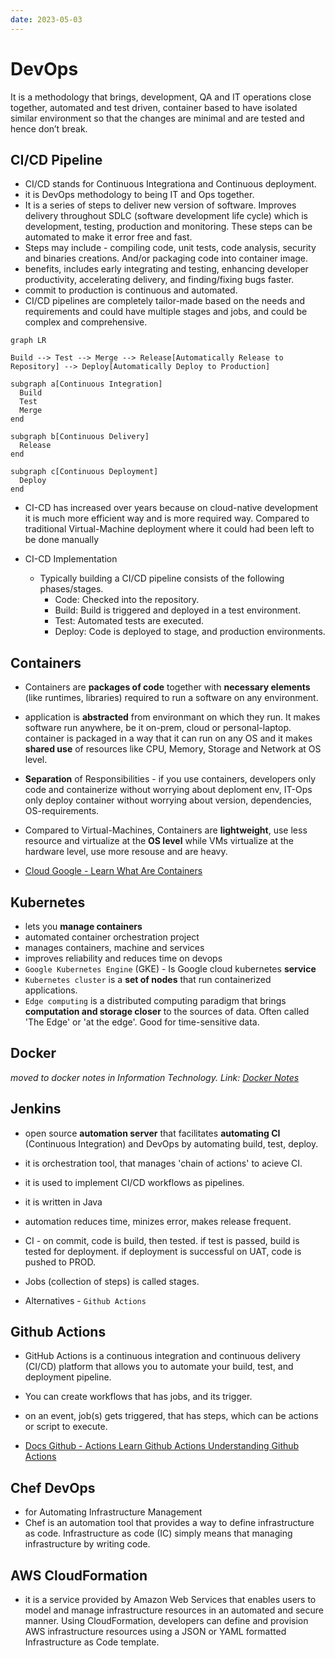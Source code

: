 ```yaml
---
date: 2023-05-03
---
```


# DevOps

It is a methodology that brings, development, QA and IT operations close together, automated and test driven, container based to have isolated similar environment so that the changes are minimal and are tested and hence don’t break.

## CI/CD Pipeline

- CI/CD stands for Continuous Integrationa and Continuous deployment.
- it is DevOps methodology to being IT and Ops together.
- It is a series of steps to deliver new version of software. Improves delivery throughout SDLC (software development life cycle) which is development, testing, production and monitoring. These steps can be automated to make it error free and fast.
- Steps may include - compiling code, unit tests, code analysis, security and binaries creations. And/or packaging code into container image.
- benefits, includes early integrating and testing, enhancing developer productivity, accelerating delivery, and finding/fixing bugs faster.
- commit to production is continuous and automated.
- CI/CD pipelines are completely tailor-made based on the needs and requirements and could have multiple stages and jobs, and could be complex and comprehensive.

```mermaid
graph LR

Build --> Test --> Merge --> Release[Automatically Release to Repository] --> Deploy[Automatically Deploy to Production]

subgraph a[Continuous Integration]
  Build
  Test
  Merge
end

subgraph b[Continuous Delivery]
  Release
end

subgraph c[Continuous Deployment]
  Deploy
end
```

- CI-CD has increased over years because on cloud-native development it is much more efficient way and is more required way. Compared to traditional Virtual-Machine deployment where it could had been left to be done manually

- CI-CD Implementation
  - Typically building a CI/CD pipeline consists of the following phases/stages.
    - Code: Checked into the repository.
    - Build: Build is triggered and deployed in a test environment.
    - Test: Automated tests are executed.
    - Deploy: Code is deployed to stage, and production environments.

## Containers

- Containers are **packages of code** together with **necessary elements** (like runtimes, libraries) required to run a software on any environment.
- application is **abstracted** from environmant on which they run. It makes software run anywhere, be it on-prem, cloud or personal-laptop. container is packaged in a way that it can run on any OS and it makes **shared use** of resources like CPU, Memory, Storage and Network at OS level.
- **Separation** of Responsibilities - if you use containers, developers only code and containerize without worrying about deploment env, IT-Ops only deploy container without worrying about version, dependencies, OS-requirements.
- Compared to Virtual-Machines, Containers are **lightweight**, use less resource and virtualize at the **OS level** while VMs virtualize at the hardware level, use more resouse and are heavy.


- [Cloud Google - Learn What Are Containers](https://cloud.google.com/learn/what-are-containers)

## Kubernetes

- lets you **manage containers**
- automated container orchestration project
- manages containers, machine and services
- improves reliability and reduces time on devops
- `Google Kubernetes Engine` (GKE) - Is Google cloud kubernetes **service**
- `Kubernetes cluster` is a **set of nodes** that run containerized applications.
- `Edge computing` is a distributed computing paradigm that brings **computation and storage closer** to the sources of data. Often called 'The Edge' or 'at the edge'. Good for time-sensitive data.

## Docker

_moved to docker notes in Information Technology. Link: [Docker Notes](../0-Information-Technology/docker.md)_

## Jenkins

- open source **automation server** that facilitates **automating CI** (Continuous Integration) and DevOps by automating build, test, deploy.
- it is orchestration tool, that manages 'chain of actions' to acieve CI.
- it is used to implement CI/CD workflows as pipelines.
- it is written in Java
- automation reduces time, minizes error, makes release frequent.

- CI - on commit, code is build, then tested. if test is passed, build is tested for deployment. if deployment is successful on UAT, code is pushed to PROD.
- Jobs (collection of steps) is called stages.
- Alternatives - `Github Actions`

## Github Actions

- GitHub Actions is a continuous integration and continuous delivery (CI/CD) platform that allows you to automate your build, test, and deployment pipeline.
- You can create workflows that has jobs, and its trigger.
- on an event, job(s) gets triggered, that has steps, which can be actions or script to execute.

- [Docs Github - Actions Learn Github Actions Understanding Github Actions](https://docs.github.com/en/actions/learn-github-actions/understanding-github-actions)

## Chef DevOps

- for Automating Infrastructure Management
- Chef is an automation tool that provides a way to define infrastructure as code. Infrastructure as code (IC) simply means that managing infrastructure by writing code.

## AWS CloudFormation

- it is a service provided by Amazon Web Services that enables users to model and manage infrastructure resources in an automated and secure manner. Using CloudFormation, developers can define and provision AWS infrastructure resources using a JSON or YAML formatted Infrastructure as Code template.

